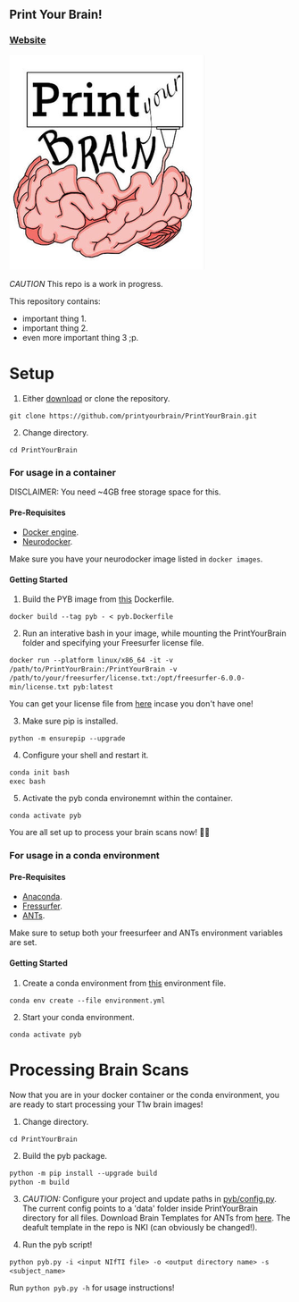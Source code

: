 ## Print Your Brain!

### [Website](https://printyourbrain.github.io/)

![Teaser image](images/print-your-brain_logo_jpeg.jpg)

*CAUTION*  This repo is a work in progress.

This repository contains:

* important thing 1.
* important thing 2.
* even more important thing 3 ;p.

# Setup

1. Either [download](https://github.com/printyourbrain/PrintYourBrain/archive/refs/heads/main.zip) or clone the repository.

```
git clone https://github.com/printyourbrain/PrintYourBrain.git
```

2. Change directory.

```
cd PrintYourBrain
```

### For usage in a container

DISCLAIMER: You need ~4GB free storage space for this.

#### Pre-Requisites

* [Docker engine](https://docs.docker.com/engine/install/).
* [Neurodocker](https://www.repronim.org/neurodocker/user_guide/installation.html).

Make sure you have your neurodocker image listed in `docker images`.

#### Getting Started

1. Build the PYB image from [this](https://raw.githubusercontent.com/printyourbrain/PrintYourBrain/main/pyb.Dockerfile) Dockerfile.

```
docker build --tag pyb - < pyb.Dockerfile
```

2. Run an interative bash in your image, while mounting the PrintYourBrain folder and specifying your Freesurfer license file.

```
docker run --platform linux/x86_64 -it -v /path/to/PrintYourBrain:/PrintYourBrain -v /path/to/your/freesurfer/license.txt:/opt/freesurfer-6.0.0-min/license.txt pyb:latest
```
You can get your license file from [here](https://surfer.nmr.mgh.harvard.edu/fswiki/License) incase you don't have one!


3. Make sure pip is installed.

```
python -m ensurepip --upgrade
```

4. Configure your shell and restart it.

```
conda init bash
exec bash
```

5. Activate the pyb conda environemnt within the container.

```
conda activate pyb
```

You are all set up to process your brain scans now! 🧠🚀


### For usage in a conda environment

#### Pre-Requisites

* [Anaconda](https://www.anaconda.com/products/individual).
* [Fressurfer](https://surfer.nmr.mgh.harvard.edu/fswiki/DownloadAndInstall).
* [ANTs](https://picsl.upenn.edu/software/ants/).

Make sure to setup both your freesurfeer and ANTs environment variables are set.

#### Getting Started

1. Create a conda environment from [this](https://raw.githubusercontent.com/printyourbrain/PrintYourBrain/main/environment.yml) environment file.

```
conda env create --file environment.yml
```

2. Start your conda environment.


```
conda activate pyb
```

# Processing Brain Scans

Now that you are in your docker container or the conda environment, you are ready to start processing your T1w brain images!

1. Change directory.
```
cd PrintYourBrain
```

2. Build the pyb package.

```
python -m pip install --upgrade build
python -m build
```

3. *CAUTION:* Configure your project and update paths in [pyb/config.py](https://github.com/printyourbrain/PrintYourBrain/blob/main/pyb/config.py).
The current config points to a 'data' folder inside PrintYourBrain directory for all files. Download Brain Templates for ANTs from [here](https://figshare.com/articles/dataset/ANTs_ANTsR_Brain_Templates/915436). The deafult template in the repo is NKI (can obviously be changed!).

4. Run the pyb script!

```
python pyb.py -i <input NIfTI file> -o <output directory name> -s <subject_name>
```

Run `python pyb.py -h` for usage instructions!

